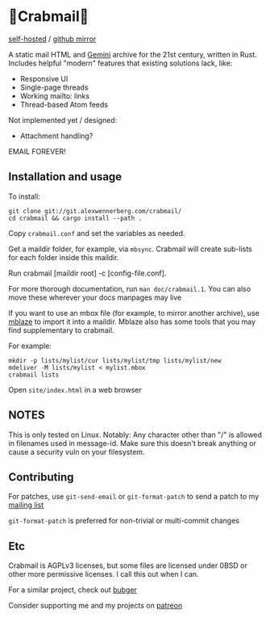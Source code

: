 🦀Crabmail🦀
===========

[self-hosted](https://git.alexwennerberg.com/crabmail/) / [github mirror](https://github.com/alexwennerberg/crabmail)

A static mail HTML and [Gemini](https://gemini.circumlunar.space/) archive for
the 21st century, written in Rust. Includes helpful "modern" features that
existing solutions lack, like:

* Responsive UI
* Single-page threads
* Working mailto: links
* Thread-based Atom feeds

Not implemented yet / designed:
* Attachment handling?

EMAIL FOREVER!

Installation and usage
----------------------

To install:
```
git clone git://git.alexwennerberg.com/crabmail/
cd crabmail && cargo install --path .
```

Copy `crabmail.conf` and set the variables as needed.

Get a maildir folder, for example, via `mbsync`. Crabmail will create sub-lists
for each folder inside this maildir.

Run crabmail [maildir root] -c [config-file.conf].

For more thorough documentation, run `man doc/crabmail.1`. You can also move
these wherever your docs manpages may live

If you want to use an mbox file (for example, to mirror another archive), use
[mblaze](https://github.com/leahneukirchen/mblaze) to import it into a maildir.
Mblaze also has some tools that you may find supplementary to crabmail.

For example:
```
mkdir -p lists/mylist/cur lists/mylist/tmp lists/mylist/new
mdeliver -M lists/mylist < mylist.mbox
crabmail lists
```

Open `site/index.html` in a web browser 

NOTES
-----

This is only tested on Linux. Notably: Any character other than "/" is allowed
in filenames used in message-id. Make sure this doesn't break anything or cause
a security vuln on your filesystem.

Contributing
------------

For patches, use `git-send-email` or `git-format-patch`
to send a patch to my [mailing list](https://lists.sr.ht/~aw/patches)

`git-format-patch` is preferred for non-trivial or multi-commit changes

Etc
---

Crabmail is AGPLv3 licenses, but some files are licensed under 0BSD or other
more permissive licenses. I call this out when I can.

For a similar project, check out [bubger](https://git.causal.agency/bubger/about/)

Consider supporting me and my projects on [patreon](https://www.patreon.com/alexwennerberg)
